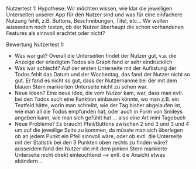 Nutzertest 1:
Hypothese: Wir möchten wissen, wie klar die jeweiligen Unterseiten unserer App für den Nutzer sind und was für eine einfachere Nutzung fehlt, z.B. Buttons, Beschreibungen, Titel, etc... Wir wollen ausserdem noch testen, ob der Nutzer überhaupt die schon vorhandenen Features als sinnvoll erachtet oder nicht? 

Bewertung Nutzertest 1: 
- Was war gut? Overall die Unterseiten findet der Nutzer gut, v.a. die Anzeige der erledigten Todos als Graph fand er sehr eindrücklich
- Was war schlecht? Auf der ersten Unterseite mit der Auflistung der Todos fehlt das Datum und der Wochentag, das fand der Nutzer nicht so gut. Er fand es nicht so gut, dass der Nutzernanme bei der mit dem blauen Stern markierten Unterseite nicht zu sehen war.
- Neue Ideen? Eine neue Idee, die vom Nutzer kam, war, dass man evtl. bei den Todos auch eine Funktion einbauen könnte, wo man z.B. ein Textfeld hätte, worin man schreibt, wie der Tag bisher abgelaufen ist, wie man all die Todos empfunden hat, oder auch in Form von Smileys angeben kann, wie man sich gefühlt hat ... also eine Art mini Tagebuch
- Neue Probleme? Es braucht Pfeil/Buttons zwischen 2 und 3 und 3 und 4 um auf die jeweilige Seite zu kommen, da müsste man sich überlegen ob an jedem Punkt ein Pfeil sinnvoll wäre, oder ob evtl. die Unterseite mit der Statistik bei den 3 Punkten oben rechts zu finden wäre?
ausserdem fand der Nutzer die mit dem pinken Stern markierte Unterseite nicht direkt einleuchtend --> evtl. die Ansicht etwas abändern...